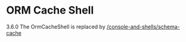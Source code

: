# ORM Cache Shell

<div class="deprecated">

3.6.0
The OrmCacheShell is replaced by [/console-and-shells/schema-cache](console-and-shells/schema-cache.md)

</div>
